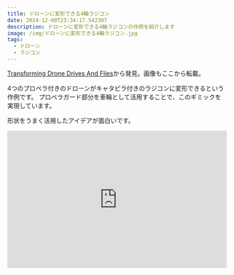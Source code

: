 ```yaml
---
title: ドローンに変形できる4輪ラジコン
date: 2024-12-08T23:34:17.542307
description: ドローンに変形できる4輪ラジコンの作例を紹介します
image: /img/ドローンに変形できる4輪ラジコン.jpg
tags:
  - ドローン
  - ラジコン
---
```

[Transforming Drone Drives And Flies](https://hackaday.com/2024/11/22/transforming-drone-drives-and-flies/)から発見。画像もここから転載。

4つのプロペラ付きのドローンがキャタピラ付きのラジコンに変形できるという作例です。
プロペラガード部分を車輪として活用することで、このギミックを実現しています。

形状をうまく活用したアイデアが面白いです。

<iframe width="100%" height="315" src="https://www.youtube.com/embed/f1GSzysrYtw" title="YouTube video player" frameborder="0" allow="accelerometer; autoplay; clipboard-write; encrypted-media; gyroscope; picture-in-picture" allowfullscreen></iframe>



